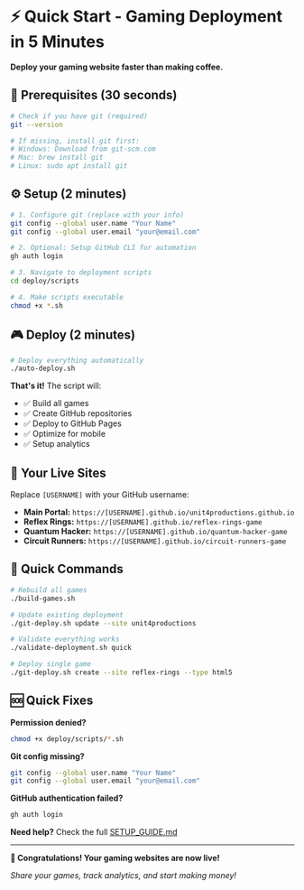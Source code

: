 # ⚡ Quick Start - Gaming Deployment in 5 Minutes

**Deploy your gaming website faster than making coffee.**

## 🚀 Prerequisites (30 seconds)

```bash
# Check if you have git (required)
git --version

# If missing, install git first:
# Windows: Download from git-scm.com
# Mac: brew install git  
# Linux: sudo apt install git
```

## ⚙️ Setup (2 minutes)

```bash
# 1. Configure git (replace with your info)
git config --global user.name "Your Name"
git config --global user.email "your@email.com"

# 2. Optional: Setup GitHub CLI for automation
gh auth login

# 3. Navigate to deployment scripts
cd deploy/scripts

# 4. Make scripts executable
chmod +x *.sh
```

## 🎮 Deploy (2 minutes)

```bash
# Deploy everything automatically
./auto-deploy.sh
```

**That's it!** The script will:
- ✅ Build all games
- ✅ Create GitHub repositories
- ✅ Deploy to GitHub Pages
- ✅ Optimize for mobile
- ✅ Setup analytics

## 🔗 Your Live Sites

Replace `[USERNAME]` with your GitHub username:

- **Main Portal:** `https://[USERNAME].github.io/unit4productions.github.io`
- **Reflex Rings:** `https://[USERNAME].github.io/reflex-rings-game`
- **Quantum Hacker:** `https://[USERNAME].github.io/quantum-hacker-game`
- **Circuit Runners:** `https://[USERNAME].github.io/circuit-runners-game`

## 🔧 Quick Commands

```bash
# Rebuild all games
./build-games.sh

# Update existing deployment  
./git-deploy.sh update --site unit4productions

# Validate everything works
./validate-deployment.sh quick

# Deploy single game
./git-deploy.sh create --site reflex-rings --type html5
```

## 🆘 Quick Fixes

**Permission denied?**
```bash
chmod +x deploy/scripts/*.sh
```

**Git config missing?**
```bash
git config --global user.name "Your Name"
git config --global user.email "your@email.com"
```

**GitHub authentication failed?**
```bash
gh auth login
```

**Need help?** Check the full [SETUP_GUIDE.md](./SETUP_GUIDE.md)

---

**🎉 Congratulations! Your gaming websites are now live!** 

*Share your games, track analytics, and start making money!*